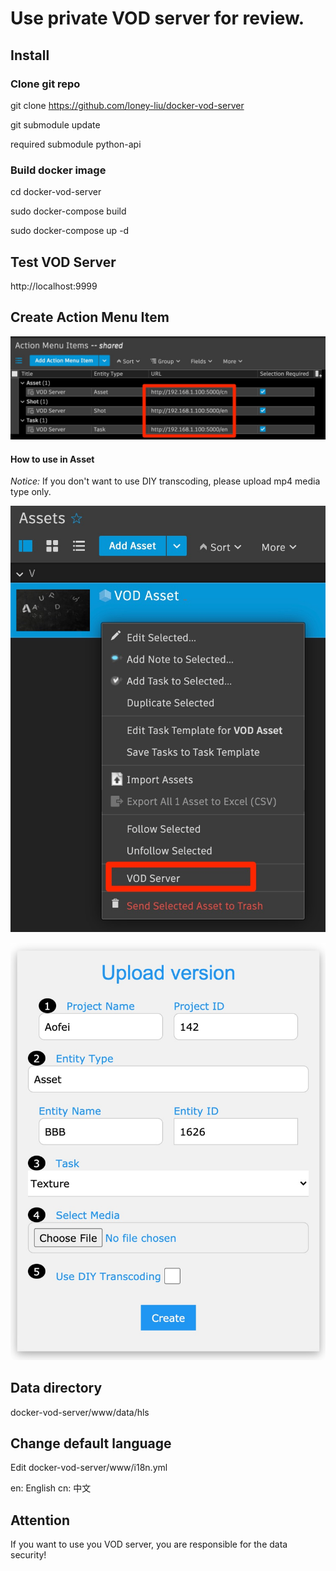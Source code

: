 # Use private VOD server for review.

## Install

### Clone git repo

git clone https://github.com/loney-liu/docker-vod-server

git submodule update

required submodule python-api

### Build docker image

cd docker-vod-server

sudo docker-compose build

sudo docker-compose up -d

## Test VOD Server

http://localhost:9999

## Create Action Menu Item

![AMI](https://github.com/loney-liu/docker-vod-server/blob/master/demo/Action_Menu_Items.jpg)

#### How to use in Asset

*Notice:* If you don't want to use DIY transcoding, please upload mp4 media type only.

![Asset](https://github.com/loney-liu/docker-vod-server/blob/master/demo/Asset.jpg)

![upload](https://github.com/loney-liu/docker-vod-server/blob/master/demo/Uploader.jpg)

## Data directory

docker-vod-server/www/data/hls

## Change default language

Edit docker-vod-server/www/i18n.yml

en: English
cn: 中文

## Attention

If you want to use you VOD server, you are responsible for the data security!
